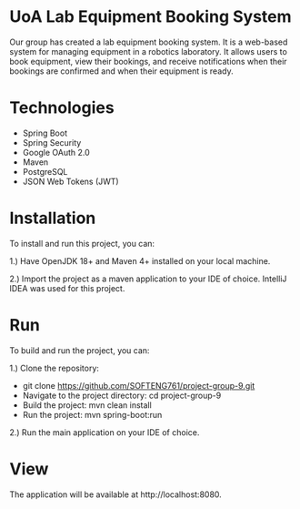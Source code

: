 # UoA Lab Equipment Booking System
Our group has created a lab equipment booking system. It is a web-based system for managing equipment in a robotics laboratory. It allows users to book equipment, view their bookings, and receive notifications when their bookings are confirmed and when their equipment is ready. 

# Technologies
- Spring Boot <br>
- Spring Security <br>
- Google OAuth 2.0
- Maven <br>
- PostgreSQL <br>
- JSON Web Tokens (JWT) <br>

# Installation
To install and run this project, you can: <br>

1.) Have OpenJDK 18+ and Maven 4+ installed on your local machine. <br>

2.) Import the project as a maven application to your IDE of choice. IntelliJ IDEA was used for this project. <br>

# Run 
To build and run the project, you can: <br>

1.) Clone the repository: 
- git clone https://github.com/SOFTENG761/project-group-9.git <br>
- Navigate to the project directory: cd project-group-9 <br>
- Build the project: mvn clean install <br>
- Run the project: mvn spring-boot:run <br>
  
2.) Run the main application on your IDE of choice. <br>

# View

The application will be available at http://localhost:8080.

